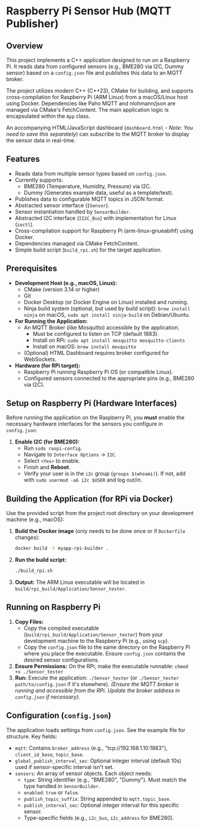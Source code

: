 # Raspberry Pi Sensor Hub (MQTT Publisher)

## Overview

This project implements a C++ application designed to run on a Raspberry Pi. It reads data from configured sensors (e.g., BME280 via I2C, Dummy sensor) based on a `config.json` file and publishes this data to an MQTT broker.

The project utilizes modern C++ (C++23), CMake for building, and supports cross-compilation for Raspberry Pi (ARM Linux) from a macOS/Linux host using Docker. Dependencies like Paho MQTT and nlohmann/json are managed via CMake's FetchContent. The main application logic is encapsulated within the `App` class.

An accompanying HTML/JavaScript dashboard (`dashboard.html` - *Note: You need to save this separately*) can subscribe to the MQTT broker to display the sensor data in real-time.

## Features

* Reads data from multiple sensor types based on `config.json`.
* Currently supports:
    * BME280 (Temperature, Humidity, Pressure) via I2C.
    * Dummy (Generates example data, useful as a template/test).
* Publishes data to configurable MQTT topics in JSON format.
* Abstracted sensor interface (`ISensor`).
* Sensor instantiation handled by `SensorBuilder`.
* Abstracted I2C interface (`II2C_Bus`) with implementation for Linux (`ioctl`).
* Cross-compilation support for Raspberry Pi (arm-linux-gnueabihf) using Docker.
* Dependencies managed via CMake FetchContent.
* Simple build script (`build_rpi.sh`) for the target application.

## Prerequisites

* **Development Host (e.g., macOS, Linux):**
    * CMake (version 3.14 or higher)
    * Git
    * Docker Desktop (or Docker Engine on Linux) installed and running.
    * Ninja build system (optional, but used by build script): `brew install ninja` on macOS, `sudo apt install ninja-build` on Debian/Ubuntu.
* **For Running the Application:**
    * An MQTT Broker (like Mosquitto) accessible by the application.
        * Must be configured to listen on TCP (default 1883).
        * Install on RPi: `sudo apt install mosquitto mosquitto-clients`
        * Install on macOS: `brew install mosquitto`
    * (Optional) HTML Dashboard requires broker configured for WebSockets.
* **Hardware (for RPi target):**
    * Raspberry Pi running Raspberry Pi OS (or compatible Linux).
    * Configured sensors connected to the appropriate pins (e.g., BME280 via I2C).

## Setup on Raspberry Pi (Hardware Interfaces)

Before running the application on the Raspberry Pi, you **must** enable the necessary hardware interfaces for the sensors you configure in `config.json`:

1.  **Enable I2C (for BME280):**
    * Run `sudo raspi-config`.
    * Navigate to `Interface Options` -> `I2C`.
    * Select `<Yes>` to enable.
    * Finish and **Reboot**.
    * Verify your user is in the `i2c` group (`groups $(whoami)`). If not, add with `sudo usermod -aG i2c $USER` and log out/in.


## Building the Application (for RPi via Docker)

Use the provided script from the project root directory on your development machine (e.g., macOS):

1.  **Build the Docker image** (only needs to be done once or if `Dockerfile` changes):
    ```bash
    docker build -t myapp-rpi-builder .
    ```
2.  **Run the build script:**
    ```bash
    ./build_rpi.sh
    ```
3.  **Output:** The ARM Linux executable will be located in `build/rpi_build/Application/Sensor_tester`.

## Running on Raspberry Pi

1.  **Copy Files:**
    * Copy the compiled executable (`build/rpi_build/Application/Sensor_tester`) from your development machine to the Raspberry Pi (e.g., using `scp`).
    * Copy the `config.json` file to the same directory on the Raspberry Pi where you place the executable. Ensure `config.json` contains the desired sensor configurations.
2.  **Ensure Permissions:** On the RPi, make the executable runnable: `chmod +x ./Sensor_tester`
3.  **Run:** Execute the application: `./Sensor_tester` (or `./Sensor_tester path/to/config.json` if it's elsewhere).
    *(Ensure the MQTT broker is running and accessible from the RPi. Update the broker address in `config.json` if necessary).*

## Configuration (`config.json`)

The application loads settings from `config.json`. See the example file for structure. Key fields:

* `mqtt`: Contains `broker_address` (e.g., "tcp://192.168.1.10:1883"), `client_id_base`, `topic_base`.
* `global_publish_interval_sec`: Optional integer interval (default 10s) used if sensor-specific interval isn't set.
* `sensors`: An array of sensor objects. Each object needs:
    * `type`: String identifier (e.g., "BME280", "Dummy"). Must match the type handled in `SensorBuilder`.
    * `enabled`: `true` or `false`.
    * `publish_topic_suffix`: String appended to `mqtt.topic_base`.
    * `publish_interval_sec`: Optional integer interval for this specific sensor.
    * Type-specific fields (e.g., `i2c_bus`, `i2c_address` for BME280).



